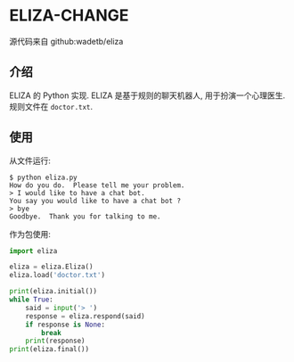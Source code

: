 # ELIZA-CHANGE

源代码来自 github:wadetb/eliza

## 介绍
ELIZA 的 Python 实现. ELIZA 是基于规则的聊天机器人, 用于扮演一个心理医生.
规则文件在 `doctor.txt`.

## 使用

从文件运行:

```
$ python eliza.py
How do you do.  Please tell me your problem.
> I would like to have a chat bot.
You say you would like to have a chat bot ?
> bye
Goodbye.  Thank you for talking to me.
```

作为包使用:

```python
import eliza

eliza = eliza.Eliza()
eliza.load('doctor.txt')

print(eliza.initial())
while True:
    said = input('> ')
    response = eliza.respond(said)
    if response is None:
        break
    print(response)
print(eliza.final())
```